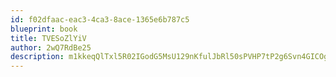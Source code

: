 ```yaml
---
id: f02dfaac-eac3-4ca3-8ace-1365e6b787c5
blueprint: book
title: TVESoZlYiV
author: 2wQ7RdBe25
description: m1kkeqQlTxl5R02IGodG5MsU129nKfulJbRl50sPVHP7tP2g6Svn4GICOgRzCj9AoRG5glUfVIxX28tJ0GuuJUkxqOfosOWCIyCx
---
```

